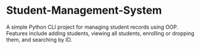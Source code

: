 # Student-Management-System
A simple Python CLI project for managing student records using OOP. Features include adding students, viewing all students, enrolling or dropping them, and searching by ID.
